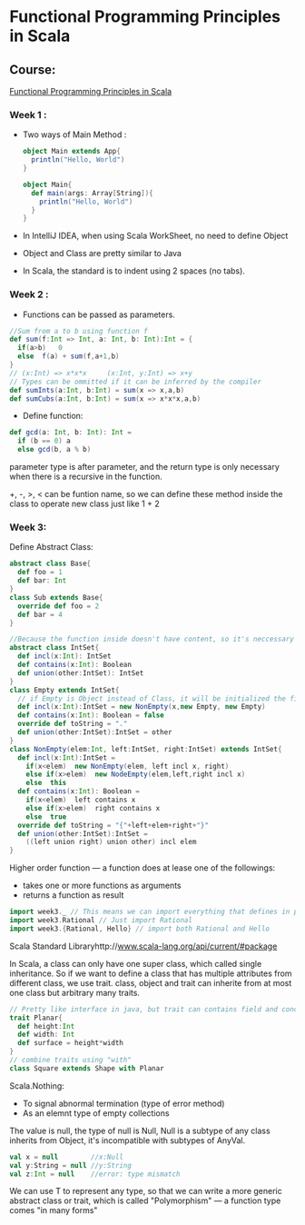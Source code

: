 # Functional Programming Principles in Scala

## Course: 
[Functional Programming Principles in Scala](https://www.coursera.org/learn/progfun1/home/welcome)

### Week 1 :

- Two ways of Main Method :

  ```scala
  object Main extends App{
    println("Hello, World")
  }

  object Main{
    def main(args: Array[String]){
      println("Hello, World")
    }
  }
  ```


- In IntelliJ IDEA, when using Scala WorkSheet, no need to define Object
- Object and Class are pretty similar to Java
- In Scala, the standard is to indent using 2 spaces (no tabs).

### Week 2 :

- Functions can be passed as parameters.

```scala
//Sum from a to b using function f
def sum(f:Int => Int, a: Int, b: Int):Int = {
  if(a>b)	0
  else	f(a) + sum(f,a+1,b)
}
// (x:Int) => x*x*x		(x:Int, y:Int) => x+y
// Types can be ommitted if it can be inferred by the compiler 
def sumInts(a:Int, b:Int) = sum(x => x,a,b)
def sumCubs(a:Int, b:Int) = sum(x => x*x*x,a,b)
```

- Define function:

```scala
def gcd(a: Int, b: Int): Int = 
  if (b == 0) a 
  else gcd(b, a % b)
```

parameter type is after parameter, and the return type is only necessary when there is a recursive in the function.

+, -, >, < can be funtion name, so we can define these method inside the class to operate new class just like 1 + 2

### Week 3:

Define Abstract Class:

```scala
abstract class Base{
  def foo = 1
  def bar: Int
}
class Sub extends Base{
  override def foo = 2
  def bar = 4
}
```

```scala
//Because the function inside doesn't have content, so it's neccessary to define the class as abstract, so we can extends subclass or object to override the variables and functions
abstract class IntSet{
  def incl(x:Int): IntSet
  def contains(x:Int): Boolean
  def union(other:IntSet): IntSet
}
class Empty extends IntSet{
  // if Empty is Object instead of Class, it will be initialized the first time we refer it, so there will be no 'new Empty' just 'Empty'
  def incl(x:Int):IntSet = new NonEmpty(x,new Empty, new Empty)
  def contains(x:Int): Boolean = false
  override def toString = "."
  def union(other:IntSet):IntSet = other
}
class NonEmpty(elem:Int, left:IntSet, right:IntSet) extends IntSet{
  def incl(x:Int):IntSet = 
    if(x<elem)  new NonEmpty(elem, left incl x, right)
    else if(x>elem)  new NodeEmpty(elem,left,right incl x)
    else  this
  def contains(x:Int): Boolean = 
    if(x<elem)  left contains x
    else if(x>elem)  right contains x
    else  true
  override def toString = "{"+left+elem+right+"}"
  def union(other:IntSet):IntSet = 
    ((left union right) union other) incl elem
}
```

Higher order function — a function does at lease one of the followings:

- takes one or more functions as arguments
- returns a function as result

```scala
import week3._ // This means we can import everything that defines in package week3
import week3.Rational // Just import Rational
import week3.{Rational, Hello} // import both Rational and Hello
```

Scala Standard Libraryhttp://www.scala-lang.org/api/current/#package

In Scala, a class can only have one super class, which called single inheritance. So if we want to define a class that has multiple attributes from different class, we use trait. class, object and trait can inherite from at most one class but arbitrary many traits.

```scala
// Pretty like interface in java, but trait can contains field and concrete methods, but cannot have value parameters
trait Planar{
  def height:Int
  def width: Int
  def surface = height*width
}
// combine traits using "with"
class Square extends Shape with Planar
```

Scala.Nothing:

- To signal abnormal termination 	(type of error method)
- As an elemnt type of empty collections

The value is null, the type of null is Null, Null is a subtype of any class inherits from Object, it's incompatible with subtypes of AnyVal.

```scala
val x = null		//x:Null
val y:String = null	//y:String
val z:Int = null	//error: type mismatch
```

We can use T to represent any type, so that we can write a more generic abstract class or trait, which is called "Polymorphism" — a function type comes "in many forms"

 

